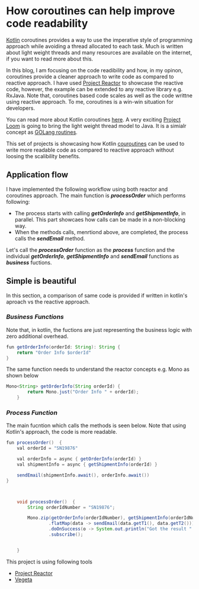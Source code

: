 # How coroutines can help improve code readability
[Kotlin](https://kotlinlang.org) coroutines provides a way to use the imperative style of programming approach while avoiding a thread allocated to each task. Much is written about light weight threads and many resources are available on the internet, if you want to read more about this. 

In this blog, I am focusing on the code readibility and how, in my opinon, coroutines provide a cleaner approach to write code as compared to reactive approach. I have used [Project Reactor](https://projectreactor.io) to showcase the reactive code, however, the example can be extended to any reactive library e.g. RxJava. Note that, coroutines based code scales as well as the code writtne using reactive approach. To me, coroutines is a win-win situation for developers.

You can read more about Kotlin coroutines [here](https://kotlinlang.org/docs/reference/coroutines-overview.html). A very exciting [Project Loom](https://openjdk.java.net/projects/loom/) is going to bring the light weight thread model to Java. It is a simialr concept as [GOLang routines](https://tour.golang.org/concurrency/1). 


This set of projects is showcasing how Kotlin [couroutines](https://kotlinlang.org/docs/reference/coroutines-overview.html) can be used to write more readable code as compared to reactive approach without loosing the scalibility benefits.

## Application flow
I have implemented the following workflow using both reactor and coroutines approach. The main function is **_processOrder_** which performs following: 
- The process starts with calling **_getOrderInfo_** and **_getShipmentInfo_**, in parallel. This part showcaes how calls can be made in a non-blocking way.
- When the methods calls, menrtiond above, are completed, the process calls the **_sendEmail_** method. 

Let's call the **_processOrder_** function as the **_process_** function and the individual **_getOrderInfo_**, **_getShipmentInfo_** and **_sendEmail_** functions as **_business_** fuctions.

## Simple is beautiful
In this section, a comparison of same code is provided if written in kotlin's aproach vs the reactive approach.

### **_Business Functions_**
Note that, in kotlin, the fuctions are just representing the business logic with zero additional overhead.
```java
fun getOrderInfo(orderId: String): String {
    return "Order Info $orderId"
} 
```

The same function needs to understand the reactor concepts e.g. Mono as shown below
```java
Mono<String> getOrderInfo(String orderId) {
        return Mono.just("Order Info " + orderId);
    }
```

### **_Process Function_**
The main fucntion which calls the methods is seen below.
Note that using Kotlin's approach, the code is more readable.

```java
fun processOrder()  {
    val orderId = "SN19876"

    val orderInfo = async { getOrderInfo(orderId) }
    val shipmentInfo = async { getShipmentInfo(orderId) }

    sendEmail(shipmentInfo.await(), orderInfo.await())
}
```

```java


    void processOrder()  {
        String orderIdNumber = "SN19876";

        Mono.zip(getOrderInfo(orderIdNumber), getShipmentInfo(orderIdNumber))
                .flatMap(data -> sendEmail(data.getT1(), data.getT2()))
                .doOnSuccess(o -> System.out.println("Got the result " + o))
                .subscribe();


    }
```

This project is using following tools 
-   [Project Reactor](https://projectreactor.io)
-   [Vegeta](https://github.com/tsenart/vegeta)

